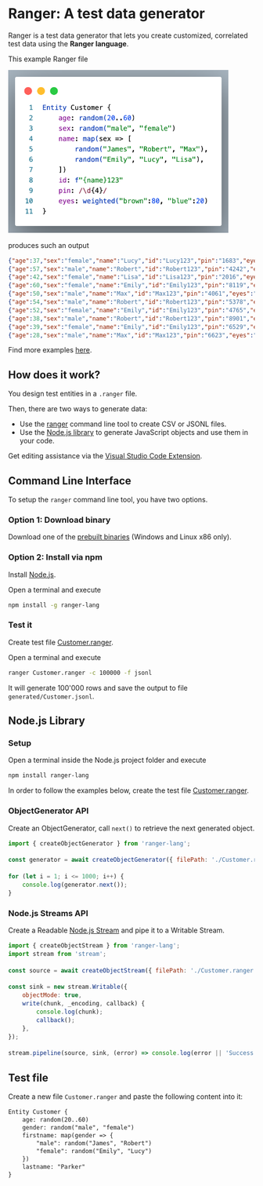 # Ranger: A test data generator

Ranger is a test data generator that lets you create customized, correlated test data using the  **Ranger language**.

This example Ranger file

<!-- markdownlint-disable MD033 -->
<img src="https://raw.githubusercontent.com/ben5311/ranger2/main/images/example.png" alt="Example Ranger file" width="450"/>

produces such an output

```json
{"age":37,"sex":"female","name":"Lucy","id":"Lucy123","pin":"1683","eyes":"brown"}
{"age":57,"sex":"male","name":"Robert","id":"Robert123","pin":"4242","eyes":"brown"}
{"age":42,"sex":"female","name":"Lisa","id":"Lisa123","pin":"2016","eyes":"brown"}
{"age":60,"sex":"female","name":"Emily","id":"Emily123","pin":"8119","eyes":"brown"}
{"age":50,"sex":"male","name":"Max","id":"Max123","pin":"4061","eyes":"brown"}
{"age":54,"sex":"male","name":"Robert","id":"Robert123","pin":"5378","eyes":"brown"}
{"age":52,"sex":"female","name":"Emily","id":"Emily123","pin":"4765","eyes":"brown"}
{"age":38,"sex":"male","name":"Robert","id":"Robert123","pin":"8901","eyes":"brown"}
{"age":39,"sex":"female","name":"Emily","id":"Emily123","pin":"6529","eyes":"blue"}
{"age":28,"sex":"male","name":"Max","id":"Max123","pin":"6623","eyes":"brown"}
```

Find more examples [here](https://github.com/ben5311/ranger2/tree/main/examples).

## How does it work?

You design test entities in a `.ranger` file.

Then, there are two ways to generate data:

* Use the [ranger](#command-line-interface) command line tool to create CSV or JSONL files.
* Use the [Node.js library](#nodejs-library) to generate JavaScript objects and use them in your code.

Get editing assistance via the [Visual Studio Code Extension](https://github.com/ben5311/ranger2/tree/main/packages/ranger-vscode#visual-studio-code-extension).

## Command Line Interface

To setup the `ranger` command line tool, you have two options.

### Option 1: Download binary

Download one of the [prebuilt binaries](https://github.com/ben5311/ranger2/releases) (Windows and Linux x86 only).

### Option 2: Install via npm

Install [Node.js](https://nodejs.org/).

Open a terminal and execute

```bash
npm install -g ranger-lang
```

### Test it

Create test file [Customer.ranger](#test-file).

Open a terminal and execute

```bash
ranger Customer.ranger -c 100000 -f jsonl
```

It will generate 100'000 rows and save the output to file `generated/Customer.jsonl`.

## Node.js Library

### Setup

Open a terminal inside the Node.js project folder and execute

```bash
npm install ranger-lang
```

In order to follow the examples below, create the test file [Customer.ranger](#test-file).

### ObjectGenerator API

Create an ObjectGenerator, call `next()` to retrieve the next generated object.

```javascript
import { createObjectGenerator } from 'ranger-lang';

const generator = await createObjectGenerator({ filePath: './Customer.ranger' });

for (let i = 1; i <= 1000; i++) {
    console.log(generator.next());
}
```

### Node.js Streams API

Create a Readable [Node.js Stream](https://nodejs.org/api/stream.html#stream) and pipe it to a Writable Stream.

```javascript
import { createObjectStream } from 'ranger-lang';
import stream from 'stream';

const source = await createObjectStream({ filePath: './Customer.ranger' }, 1000);   // yields 1000 elements

const sink = new stream.Writable({
    objectMode: true,
    write(chunk, _encoding, callback) {
        console.log(chunk);
        callback();
    },
});

stream.pipeline(source, sink, (error) => console.log(error || 'Success!'));
```

## Test file

Create a new file `Customer.ranger` and paste the following content into it:

```ranger
Entity Customer {
    age: random(20..60)
    gender: random("male", "female")
    firstname: map(gender => {
        "male": random("James", "Robert")
        "female": random("Emily", "Lucy")
    })
    lastname: "Parker"
}
```
